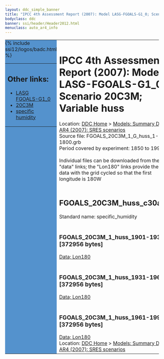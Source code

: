 ```yaml
---
layout: ddc_simple_banner
title: "IPCC 4th Assessment Report (2007): Model LASG-FGOALS-G1_0; Scenario 20C3M; Variable huss"
bodyclass: ddc
banner: ssi/header/Header2012.html
menuclass: auto_ar4_info
---
```



<table width="100%" border="0" cellspacing="0" cellpadding="0" style="border-collapse: collapse;">
<tr style="margin:0;padding:0;border:0;">
<td style="margin:0;padding:0;border:0;height:1pt;width:150pt;background:#5492CD;" valign="top" >

<div id="lh-col2" class="auto_ar4_info">
<table class="menumain" bgcolor="#5492CD" cellspacing="0" width="100%" border="0">
<tr><td>
<h2> Other links:</h2>
<ul>
<li><a href="/auto/ar4/model-LASG-FGOALS-G1_0.html">LASG<br/>FGOALS-G1_0</a></li>
<li><a href="/auto/ar4/scenario-20C3M.html">20C3M</a></li>
<li><a href="/auto/ar4/var-specific_humidity.html">specific humidity</a></li>
</ul>
</td></tr>
{% include ssi12/logos/badc.html %}
</table>
</div>
</td>
<td><h1>IPCC 4th Assessment Report (2007): Model LASG-FGOALS-G1_0; Scenario 20C3M; Variable huss</h1>

<!-- Breadcrumb1 -->
<div id="breadcrumb1" align="left">
Location: <a href="/index.html">DDC Home</a> > <a href="/sim/gcm_clim/">Models: Summary Data</a>
> <a href="/sim/gcm_clim/SRES_AR4/index.html">AR4 (2007): SRES scenarios</a>
</div>
<!-- End of Breadcrumb1 -->Source file: FGOALS_20C3M_1_G_huss_1-1800.grb
<br/>
Period covered by experiment: 1850 to 1999<br/>
<br/>Individual files can be downloaded from the "data" links; the "Lon180" links provide the same data
         with the grid cycled so that the first longitude is 180W<br/>
<br/><h2>FGOALS_20C3M_huss_c30a.tar</h2>
Standard name: specific_humidity<br>
<br/><h3>FGOALS_20C3M_1_huss_1901-1930.nc [372956 bytes]</h3>
<a href="http://apps.ipcc-data.org/cgi-bin/downl/ar4_nc/huss/FGOALS_20C3M_1_huss_1901-1930.nc">Data; </a><a href="http://apps.ipcc-data.org/cgi-bin/downl/ar4_nc/huss/FGOALS_20C3M_1_huss_1901-1930.cyto180.nc"> Lon180</a><br/>
<br/><h3>FGOALS_20C3M_1_huss_1931-1960.nc [372956 bytes]</h3>
<a href="http://apps.ipcc-data.org/cgi-bin/downl/ar4_nc/huss/FGOALS_20C3M_1_huss_1931-1960.nc">Data; </a><a href="http://apps.ipcc-data.org/cgi-bin/downl/ar4_nc/huss/FGOALS_20C3M_1_huss_1931-1960.cyto180.nc"> Lon180</a><br/>
<br/><h3>FGOALS_20C3M_1_huss_1961-1990.nc [372956 bytes]</h3>
<a href="http://apps.ipcc-data.org/cgi-bin/downl/ar4_nc/huss/FGOALS_20C3M_1_huss_1961-1990.nc">Data; </a><a href="http://apps.ipcc-data.org/cgi-bin/downl/ar4_nc/huss/FGOALS_20C3M_1_huss_1961-1990.cyto180.nc"> Lon180</a><br/>
<!-- Breadcrumb2 -->
<div id="breadcrumb2" align="left">
Location: <a href="/index.html">DDC Home</a> > <a href="/sim/gcm_clim/">Models: Summary Data</a>
> <a href="/sim/gcm_clim/SRES_AR4/index.html">AR4 (2007): SRES scenarios</a>
</div>
<!-- End of Breadcrumb2 --></td></tr></table>
